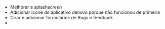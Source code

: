 - Melhorar a splashscreen
- Adicionar icone do aplicativo denovo porque não funcionou de primeira
- Criar e adicionar formulários de Bugs e feedback
- 